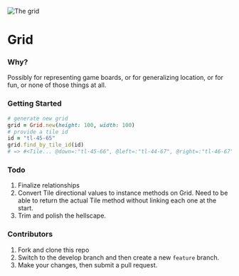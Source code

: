 ![The grid](https://pixabay.com/get/57e5d14b4854ac14f1dc8460825668204022dfe05b55794b772879d7/retro-1548260_640.png)
# Grid

### Why?
Possibly for representing game boards, or for generalizing location, or for fun, or none of those things at all.

### Getting Started

```ruby
# generate new grid
grid = Grid.new(height: 100, width: 100)
# provide a tile id
id = "tl-45-65"
grid.find_by_tile_id(id)
# => #<Tile... @down=:"tl-45-66", @left=:"tl-44-67", @right=:"tl-46-67", @up=:"tl-45-68", @x=45, @y=67>
```
### Todo
1. Finalize relationships
2. Convert Tile directional values to instance methods on Grid. Need to be able to return the actual Tile method without linking each one at the start.
3. Trim and polish the hellscape.

### Contributors
1. Fork and clone this repo
2. Switch to the develop branch and then create a new `feature` branch.
3. Make your changes, then submit a pull request.

